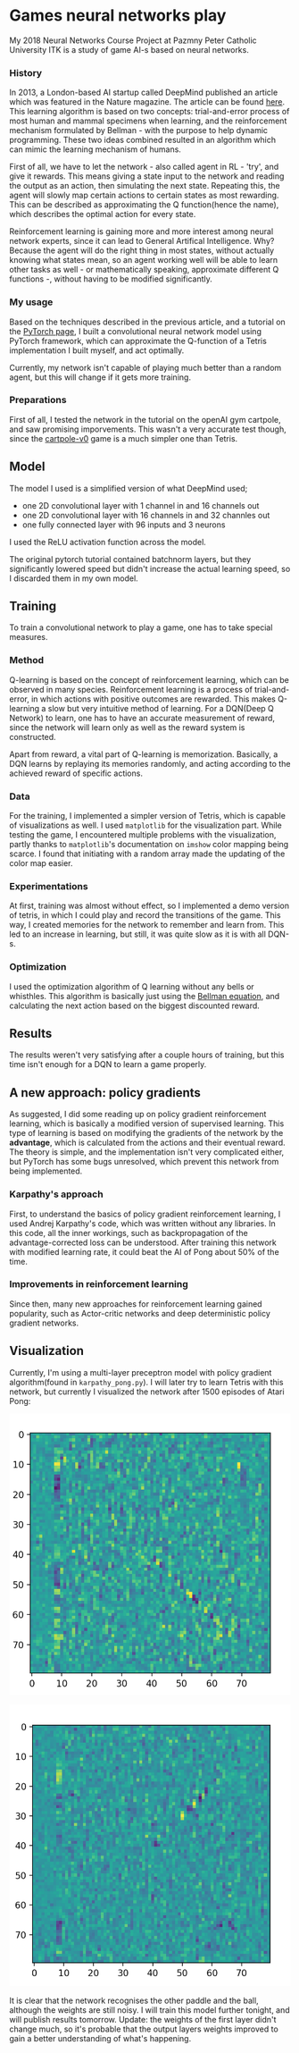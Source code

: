 # Games neural networks play
My 2018 Neural Networks Course Project at Pazmny Peter Catholic University ITK is a study of game AI-s based on neural networks. 

### History

In 2013, a London-based AI startup called DeepMind published an article which was featured in the Nature magazine. The article can be found [here](https://www.nature.com/articles/nature14236). This learning algorithm is based on two concepts: trial-and-error process of most human and mammal specimens when learning, and the reinforcement mechanism formulated by Bellman - with the purpose to help dynamic programming. These two ideas combined resulted in an algorithm which can mimic the learning mechanism of humans.

First of all, we have to let the network - also called agent in RL - 'try', and give it rewards. This means giving a state input to the network and reading the output as an action, then simulating the next state. Repeating this, the agent will slowly map certain actions to certain states as most rewarding. This can be described as approximating the Q function(hence the name), which describes the optimal action for every state. 

Reinforcement learning is gaining more and more interest among neural network experts, since it can lead to General Artifical Intelligence. Why? Because the agent will do the right thing in most states, without actually knowing what states mean, so an agent working well will be able to learn other tasks as well - or mathematically speaking, approximate different Q functions -, without having to be modified significantly.

### My usage

Based on the techniques described in the previous article, and a tutorial on the [PyTorch page](http://pytorch.org/tutorials/intermediate/reinforcement_q_learning.html), I built a convolutional neural network model using PyTorch framework, which can approximate the Q-function of a Tetris implementation I built myself, and act optimally. 

Currently, my network isn't capable of playing much better than a random agent, but this will change if it gets more training. 

### Preparations

First of all, I tested the network in the tutorial on the openAI gym cartpole, and saw promising imporvements. This wasn't a very accurate test though, since the [cartpole-v0](https://gym.openai.com/envs/CartPole-v0/) game is a much simpler one than Tetris. 

## Model

The model I used is a simplified version of what DeepMind used;

  - one 2D convolutional layer with 1 channel in and 16 channels out
  - one 2D convolutional layer with 16 channels in and 32 channles out 
  - one fully connected layer with 96 inputs and 3 neurons

I used the ReLU activation function across the model.

The original pytorch tutorial contained batchnorm layers, but they significantly lowered speed but didn't increase the actual learning speed, so I discarded them in my own model.

## Training 

To train a convolutional network to play a game, one has to take special measures.

### Method 

Q-learning is based on the concept of reinforcement learning, which can be observed in many species. Reinforcement learning is a process of trial-and-error, in which actions with positive outcomes are rewarded. This makes Q-learning a slow but very intuitive method of learning. For a DQN(Deep Q Network) to learn, one has to have an accurate measurement of reward, since the network will learn only as well as the reward system is constructed. 

Apart from reward, a vital part of Q-learning is memorization. Basically, a DQN learns by replaying its memories randomly, and acting according to the achieved reward of specific actions.

### Data

For the training, I implemented a simpler version of Tetris, which is capable of visualizations as well. I used `matplotlib` for the visualization part. While testing the game, I encountered multiple problems with the visualization, partly thanks to  `matplotlib`'s documentation on `imshow` color mapping being scarce. I found that initiating with a random array made the updating of the color map easier. 

### Experimentations 

At first, training was almost without effect, so I implemented a demo version of tetris, in which I could play and record the transitions of the game. This way, I created memories for the network to remember and learn from. This led to an increase in learning, but still, it was quite slow as it is with all DQN-s.

### Optimization

I used the optimization algorithm of Q learning without any bells or whisthles. This algorithm is basically just using the [Bellman equation](https://en.wikipedia.org/wiki/Bellman_equation#The_Bellman_equation), and calculating the next action based on the biggest discounted reward. 

## Results

The results weren't very satisfying after a couple hours of training, but this time isn't enough for a DQN to learn a game properly.

## A new approach: policy gradients

As suggested, I did some reading up on policy gradient reinforcement learning, which is basically a modified version of supervised learning. This type of learning is based on modifying the gradients of the network by the __advantage__, which is calculated from the actions and their eventual reward. The theory is simple, and the implementation isn't very complicated either, but PyTorch has some bugs unresolved, which prevent this network from being implemented.

### Karpathy's approach

First, to understand the basics of policy gradient reinforcement learning, I used Andrej Karpathy's code, which was written without any libraries. In this code, all the inner workings, such as backpropagation of the advantage-corrected loss can be understood. After training this network with modified learning rate, it could beat the AI of Pong about 50% of the time. 

### Improvements in reinforcement learning

Since then, many new approaches for reinforcement learning gained popularity, such as Actor-critic networks and deep deterministic policy gradient networks.

## Visualization

Currently, I'm using a multi-layer preceptron model with policy gradient algorithm(found in `karpathy_pong.py`). I will later try to learn Tetris with this network, but currently I visualized the network after 1500 episodes of Atari Pong:

![visualization_3](https://raw.githubusercontent.com/herbat/course-project-2018/master/vis3.png)

![visualization_3](https://raw.githubusercontent.com/herbat/course-project-2018/master/vis101.png)

It is clear that the network recognises the other paddle and the ball, although the weights are still noisy. I will train this model further tonight, and will publish results tomorrow. 
Update: the weights of the first layer didn't change much, so it's probable that the output layers weights improved to gain a better understanding of what's happening.



